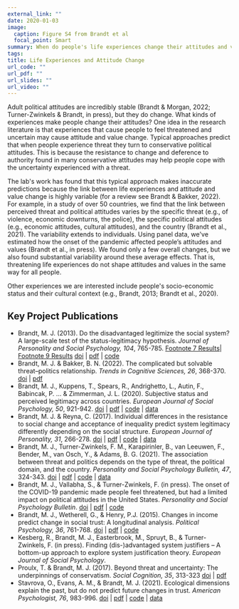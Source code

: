 ```yaml
---
external_link: ""
date: 2020-01-03
image:
  caption: Figure S4 from Brandt et al
  focal_point: Smart
summary: When do people's life experiences change their attitudes and values?
tags:
title: Life Experiences and Attitude Change
url_code: ""
url_pdf: ""
url_slides: ""
url_video: ""
---
```


Adult political attitudes are incredibly stable (Brandt & Morgan, 2022; Turner-Zwinkels & Brandt, in press), but they do change. What kinds of experiences make people change their attitudes? One idea in the research literature is that experiences that cause people to feel threatened and uncertain may cause attitude and value change. Typical approaches predict that when people experience threat they turn to conservative political attitudes. This is because the resistance to change and deference to authority found in many conservative attitudes may help people cope with the uncertainty experienced with a threat.

The lab's work has found that this typical approach makes inaccurate predictions because the link between life experiences and attitude and value change is highly variable (for a review see Brandt & Bakker, 2022). For example, in a study of over 50 countries, we find that the link between perceived threat and political attitudes varies by the specific threat (e.g., of violence, economic downturns, the police), the specific political attitudes (e.g., economic attitudes, cultural attitudes), and the country (Brandt et al., 2021). The variability extends to individuals. Using panel data, we've estimated how the onset of the pandemic affected people’s attitudes and values (Brandt et al., in press). We found only a few overall changes, but we also found substantial variability around these average effects. That is, threatening life experiences do not shape attitudes and values in the same way for all people.

Other experiences we are interested include people's socio-economic status and their cultural context (e.g., Brandt, 2013; Brandt et al., 2020). 

## Key Project Publications

<ul>
<li>
Brandt, M. J. (2013). Do the disadvantaged legitimize the social system?
A large-scale test of the status-legitimacy hypothesis. <i>Journal of
Personality and Social Psychology, 104</i>, 765-785.
<a href = "https://osf.io/vdprg/">Footnote 7 Results</a>|
<a href = "https://osf.io/bsxaq/">Footnote 9 Results</a>
<a href="https://doi.org/10.1037/a0031751">doi</a> |
<a href="https://osf.io/bcnuy/">pdf</a> |
<a href="https://dataverse.nl/dvn/dv/tsb/faces/study/StudyPage.xhtml?globalId=hdl:10411/20057&studyListingIndex=1_cab334dfb1c69787adf5fc5dc0cc">code</a>
<li>
Brandt, M. J. & Bakker, B. N. (2022). The complicated but solvable
threat–politics relationship. <i>Trends in Cognitive Sciences, 26</i>,
368-370. <a href="https://doi.org/10.1016/j.tics.2022.02.005">doi</a> |
<a href="https://osf.io/9anvg/">pdf</a>
<li>
Brandt, M. J., Kuppens, T., Spears, R., Andrighetto, L., Autin, F.,
Babincak, P. … & Zimmerman, J. L. (2020). Subjective status and
perceived legitimacy across countries. <i>European Journal of Social
Psychology, 50</i>, 921-942.
<a href="https://doi.org/10.1002/ejsp.2694">doi</a> |
<a href="https://osf.io/7knsb/">pdf</a> |
<a href="https://osf.io/5uxc7/">code</a> |
<a href="https://osf.io/5uxc7/">data</a>
<li>
Brandt, M. J. & Reyna, C. (2017). Individual differences in the
resistance to social change and acceptance of inequality predict system
legitimacy differently depending on the social structure. <i>European
Journal of Personality, 31</i>, 266-278.
<a href="https://doi.org/10.1002/per.2100">doi</a> |
<a href="https://osf.io/5ajr3/">pdf</a> |
<a href="https://osf.io/f54qe/">code</a> |
<a href="https://osf.io/f54qe/">data</a>
<li>
Brandt, M. J., Turner-Zwinkels, F. M., Karapirinler, B., van Leeuwen,
F., Bender, M., van Osch, Y., & Adams, B. G. (2021). The association
between threat and politics depends on the type of threat, the political
domain, and the country. <i>Personality and Social Psychology Bulletin,
47</i>, 324-343.
<a href="https://doi.org/10.1177%2F0146167220946187">doi</a> |
<a href="https://osf.io/5x2sa/">pdf</a> |
<a href="https://osf.io/8zafp/">code</a> |
<a href="https://osf.io/8zafp/">data</a>
<li>
Brandt, M. J., Vallabha, S., & Turner-Zwinkels, F. (in press). The onset
of the COVID-19 pandemic made people feel threatened, but had a limited
impact on political attitudes in the United States. <i>Personality and
Social Psychology Bulletin</i>.
<a href="https://doi.org/10.1177/01461672231190233">doi</a> |
<a href="https://osf.io/ahtk6">pdf</a> |
<a href="https://osf.io/279gd/">code</a>
<li>
Brandt, M. J., Wetherell, G., & Henry, P.J. (2015). Changes in income
predict change in social trust: A longitudinal analysis. <i>Political
Psychology, 36</i>, 761-768.
<a href="https://doi.org/10.1111/pops.12228">doi</a> |
<a href="https://osf.io/2jkhv/">pdf</a> |
<a href="https://www.dataverse.nl/dvn/dv/tilburguniversity/faces/study/StudyPage.xhtml?globalId=hdl:10411/20641&studyListingIndex=2_26fac8bc5d2ccb42b35d9a327692">code</a>
<li>
Kesberg, R., Brandt, M. J., Easterbrook, M., Spruyt, B., &
Turner-Zwinkels, F. (in press). Finding (dis-)advantaged system
justifiers – A bottom-up approach to explore system justification
theory. <i>European Journal of Social Psychology</i>.
<li>
Proulx, T. & Brandt, M. J. (2017). Beyond threat and uncertainty: The
underpinnings of conservatism. <i>Social Cognition, 35</i>, 313-323
<a href="https://doi.org/10.1521/soco.2017.35.4.313">doi</a> |
<a href="https://osf.io/dt29g/">pdf</a>
<li>
Stavrova, O., Evans, A. M., & Brandt, M. J. (2021). Ecological
dimensions explain the past, but do not predict future changes in trust.
<i>American Psychologist, 76</i>, 983-996.
<a href="https://doi.org/10.1037/amp0000815">doi</a> |
<a href="https://osf.io/3zmj5/">pdf</a> |
<a href="https://osf.io/fx9eb/">code</a> |
<a href="https://osf.io/fx9eb/">data</a>
</ul>
